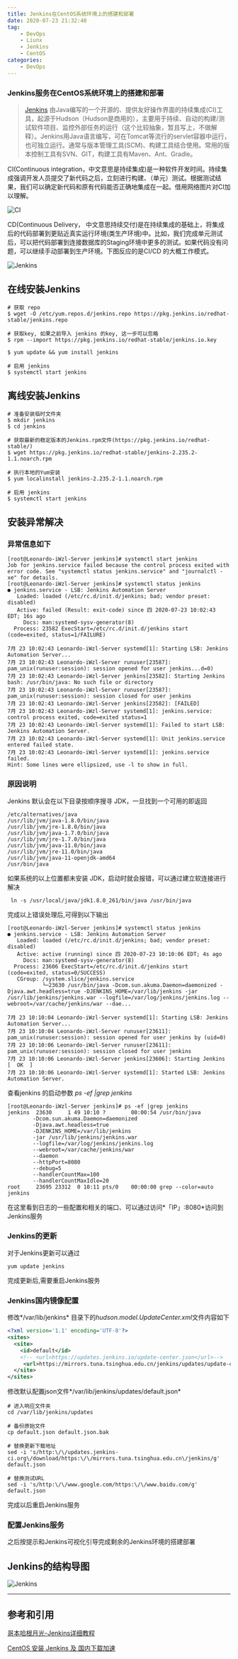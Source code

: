 ```yaml
---
title: Jenkins在CentOS系统环境上的搭建和部署
date: 2020-07-23 21:32:40
tag: 
    - DevOps
    - Liunx
    - Jenkins
    - CentOS
categories:
    - DevOps
---
```


### Jenkins服务在CentOS系统环境上的搭建和部署

> [Jenkins](https://www.jenkins.io/zh/) 由Java编写的一个开源的、提供友好操作界面的持续集成(CI)工具，起源于Hudson（Hudson是商用的），主要用于持续、自动的构建/测试软件项目、监控外部任务的运行（这个比较抽象，暂且写上，不做解释）。Jenkins用Java语言编写，可在Tomcat等流行的servlet容器中运行，也可独立运行。通常与版本管理工具(SCM)、构建工具结合使用。常用的版本控制工具有SVN、GIT，构建工具有Maven、Ant、Gradle。

<!-- more -->  

CI(Continuous integration，中文意思是持续集成)是一种软件开发时间。持续集成强调开发人员提交了新代码之后，立刻进行构建、（单元）测试。根据测试结果，我们可以确定新代码和原有代码能否正确地集成在一起。借用网络图片对CI加以理解。

![CI](http://img.upuphub.com/6464255-1b6e3bfdbece1492.jpg)

 CD(Continuous Delivery， 中文意思持续交付)是在持续集成的基础上，将集成后的代码部署到更贴近真实运行环境(类生产环境)中。比如，我们完成单元测试后，可以把代码部署到连接数据库的Staging环境中更多的测试。如果代码没有问题，可以继续手动部署到生产环境。下图反应的是CI/CD 的大概工作模式。

![Jenkins](http://img.upuphub.com/6464255-ba088ec7257062c0.jpg)

<!-- more -->

## 在线安装Jenkins

```shell
# 获取 repo
$ wget -O /etc/yum.repos.d/jenkins.repo https://pkg.jenkins.io/redhat-stable/jenkins.repo

# 获取key, 如果之前导入 jenkins 的key, 这一步可以忽略
$ rpm --import https://pkg.jenkins.io/redhat-stable/jenkins.io.key

$ yum update && yum install jenkins

# 启用 jenkins
$ systemctl start jenkins
```

## 离线安装Jenkins

```shell
# 准备安装临时文件夹
$ mkdir jenkins
$ cd jenkins

# 获取最新的稳定版本的Jenkins.rpm文件(https://pkg.jenkins.io/redhat-stable/)
$ wget https://pkg.jenkins.io/redhat-stable/jenkins-2.235.2-1.1.noarch.rpm

# 执行本地的Yum安装
$ yum localinstall jenkins-2.235.2-1.1.noarch.rpm

# 启用 jenkins
$ systemctl start jenkins
```

## 安装异常解决

### 异常信息如下

```shell
[root@Leonardo-iWzl-Server jenkins]# systemctl start jenkins
Job for jenkins.service failed because the control process exited with error code. See "systemctl status jenkins.service" and "journalctl -xe" for details.
[root@Leonardo-iWzl-Server jenkins]# systemctl status jenkins
● jenkins.service - LSB: Jenkins Automation Server
   Loaded: loaded (/etc/rc.d/init.d/jenkins; bad; vendor preset: disabled)
   Active: failed (Result: exit-code) since 四 2020-07-23 10:02:43 EDT; 16s ago
     Docs: man:systemd-sysv-generator(8)
  Process: 23582 ExecStart=/etc/rc.d/init.d/jenkins start (code=exited, status=1/FAILURE)

7月 23 10:02:43 Leonardo-iWzl-Server systemd[1]: Starting LSB: Jenkins Automation Server...
7月 23 10:02:43 Leonardo-iWzl-Server runuser[23587]: pam_unix(runuser:session): session opened for user jenkins...d=0)
7月 23 10:02:43 Leonardo-iWzl-Server jenkins[23582]: Starting Jenkins bash: /usr/bin/java: No such file or directory
7月 23 10:02:43 Leonardo-iWzl-Server runuser[23587]: pam_unix(runuser:session): session closed for user jenkins
7月 23 10:02:43 Leonardo-iWzl-Server jenkins[23582]: [FAILED]
7月 23 10:02:43 Leonardo-iWzl-Server systemd[1]: jenkins.service: control process exited, code=exited status=1
7月 23 10:02:43 Leonardo-iWzl-Server systemd[1]: Failed to start LSB: Jenkins Automation Server.
7月 23 10:02:43 Leonardo-iWzl-Server systemd[1]: Unit jenkins.service entered failed state.
7月 23 10:02:43 Leonardo-iWzl-Server systemd[1]: jenkins.service failed.
Hint: Some lines were ellipsized, use -l to show in full.
```

### 原因说明

Jenkins 默认会在以下目录按顺序搜寻 JDK，一旦找到一个可用的即返回

```shell
/etc/alternatives/java
/usr/lib/jvm/java-1.8.0/bin/java
/usr/lib/jvm/jre-1.8.0/bin/java
/usr/lib/jvm/java-1.7.0/bin/java
/usr/lib/jvm/jre-1.7.0/bin/java
/usr/lib/jvm/java-11.0/bin/java
/usr/lib/jvm/jre-11.0/bin/java
/usr/lib/jvm/java-11-openjdk-amd64
/usr/bin/java
```

如果系统的以上位置都未安装 JDK，启动时就会报错，可以通过建立软连接进行解决

```shell
 ln -s /usr/local/java/jdk1.8.0_261/bin/java /usr/bin/java
```

完成以上错误处理后,可得到以下输出

```shell
[root@Leonardo-iWzl-Server jenkins]# systemctl status jenkins
● jenkins.service - LSB: Jenkins Automation Server
   Loaded: loaded (/etc/rc.d/init.d/jenkins; bad; vendor preset: disabled)
   Active: active (running) since 四 2020-07-23 10:10:06 EDT; 4s ago
     Docs: man:systemd-sysv-generator(8)
  Process: 23606 ExecStart=/etc/rc.d/init.d/jenkins start (code=exited, status=0/SUCCESS)
   CGroup: /system.slice/jenkins.service
           └─23630 /usr/bin/java -Dcom.sun.akuma.Daemon=daemonized -Djava.awt.headless=true -DJENKINS_HOME=/var/lib/jenkins -jar /usr/lib/jenkins/jenkins.war --logfile=/var/log/jenkins/jenkins.log --webroot=/var/cache/jenkins/war --dae...

7月 23 10:10:04 Leonardo-iWzl-Server systemd[1]: Starting LSB: Jenkins Automation Server...
7月 23 10:10:04 Leonardo-iWzl-Server runuser[23611]: pam_unix(runuser:session): session opened for user jenkins by (uid=0)
7月 23 10:10:06 Leonardo-iWzl-Server runuser[23611]: pam_unix(runuser:session): session closed for user jenkins
7月 23 10:10:06 Leonardo-iWzl-Server jenkins[23606]: Starting Jenkins [  OK  ]
7月 23 10:10:06 Leonardo-iWzl-Server systemd[1]: Started LSB: Jenkins Automation Server.
```

 查看jenkins 的启动参数 *ps -ef |grep jenkins* 

```shell
[root@Leonardo-iWzl-Server jenkins]# ps -ef |grep jenkins
jenkins  23630     1 49 10:10 ?        00:00:54 /usr/bin/java 
		-Dcom.sun.akuma.Daemon=daemonized 
		-Djava.awt.headless=true 
		-DJENKINS_HOME=/var/lib/jenkins 
		-jar /usr/lib/jenkins/jenkins.war 
		--logfile=/var/log/jenkins/jenkins.log 
		--webroot=/var/cache/jenkins/war 
		--daemon 
		--httpPort=8080 
		--debug=5 
		--handlerCountMax=100 
		--handlerCountMaxIdle=20
root     23695 23312  0 10:11 pts/0    00:00:00 grep --color=auto jenkins
```

在这里看到日志的一些配置和相关的端口、可以通过访问*「IP」:8080*访问到Jenkins服务

### Jenkins的更新

对于Jenkins更新可以通过

```shell
yum update jenkins
```

完成更新后,需要重启Jenkins服务

### Jenkins国内镜像配置

修改*/var/lib/jenkins* 目录下的*hudson.model.UpdateCenter.xml*文件内容如下

```xml
<?xml version='1.1' encoding='UTF-8'?>
<sites>
  <site>
    <id>default</id>
    <!-- <url>https://updates.jenkins.io/update-center.json</url>-->
     <url>https://mirrors.tuna.tsinghua.edu.cn/jenkins/updates/update-center.json/url>
  </site>
</sites>
```

修改默认配置json文件*/var/lib/jenkins/updates/default.json*

```shell
# 进入响应文件夹
cd /var/lib/jenkins/updates

# 备份原始文件
cp default.json default.json.bak

# 替换更新下载地址
sed -i 's/http:\/\/updates.jenkins-ci.org\/download/https:\/\/mirrors.tuna.tsinghua.edu.cn\/jenkins/g' default.json

# 替换测试URL
sed -i 's/http:\/\/www.google.com/https:\/\/www.baidu.com/g' default.json
```

完成以后重启Jenkins服务

### 配置Jenkins服务

之后按提示和Jenkins可视化引导完成剩余的Jenkins环境的搭建部署

## Jenkins的结构导图

![Jenkins](http://img.upuphub.com/6464255-cc56d3af1fdd96df.png)

---

## 参考和引用

[哥本哈根月光-Jenkins详细教程](https://www.jianshu.com/p/5f671aca2b5a)

[CentOS 安装 Jenkins 及 国内下载加速](https://halo.sherlocky.com/archives/jenkins)